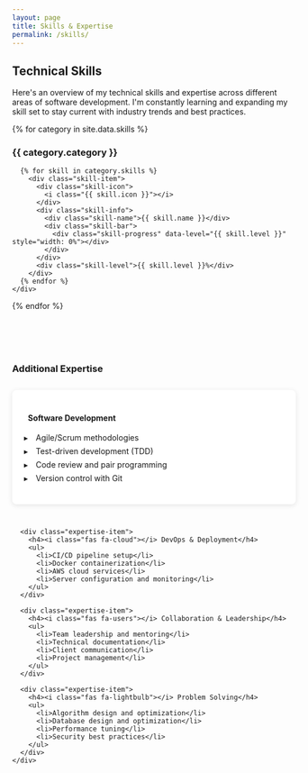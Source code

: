 ```yaml
---
layout: page
title: Skills & Expertise
permalink: /skills/
---
```


<div class="skills-section">
  <h2>Technical Skills</h2>
  <p>Here's an overview of my technical skills and expertise across different areas of software development. I'm constantly learning and expanding my skill set to stay current with industry trends and best practices.</p>

  {% for category in site.data.skills %}
    <div class="skill-category fade-in">
      <h3>{{ category.category }}</h3>

      {% for skill in category.skills %}
        <div class="skill-item">
          <div class="skill-icon">
            <i class="{{ skill.icon }}"></i>
          </div>
          <div class="skill-info">
            <div class="skill-name">{{ skill.name }}</div>
            <div class="skill-bar">
              <div class="skill-progress" data-level="{{ skill.level }}" style="width: 0%"></div>
            </div>
          </div>
          <div class="skill-level">{{ skill.level }}%</div>
        </div>
      {% endfor %}
    </div>
  {% endfor %}

  <div class="additional-skills">
    <h3>Additional Expertise</h3>
    <div class="expertise-grid">
      <div class="expertise-item">
        <h4><i class="fas fa-code"></i> Software Development</h4>
        <ul>
          <li>Agile/Scrum methodologies</li>
          <li>Test-driven development (TDD)</li>
          <li>Code review and pair programming</li>
          <li>Version control with Git</li>
        </ul>
      </div>

      <div class="expertise-item">
        <h4><i class="fas fa-cloud"></i> DevOps & Deployment</h4>
        <ul>
          <li>CI/CD pipeline setup</li>
          <li>Docker containerization</li>
          <li>AWS cloud services</li>
          <li>Server configuration and monitoring</li>
        </ul>
      </div>

      <div class="expertise-item">
        <h4><i class="fas fa-users"></i> Collaboration & Leadership</h4>
        <ul>
          <li>Team leadership and mentoring</li>
          <li>Technical documentation</li>
          <li>Client communication</li>
          <li>Project management</li>
        </ul>
      </div>

      <div class="expertise-item">
        <h4><i class="fas fa-lightbulb"></i> Problem Solving</h4>
        <ul>
          <li>Algorithm design and optimization</li>
          <li>Database design and optimization</li>
          <li>Performance tuning</li>
          <li>Security best practices</li>
        </ul>
      </div>
    </div>
  </div>
</div>

<style>
.additional-skills {
  margin-top: 3em;
  padding-top: 2em;
  border-top: 2px solid var(--light-gray);
}

.expertise-grid {
  display: grid;
  grid-template-columns: repeat(auto-fit, minmax(280px, 1fr));
  gap: 2em;
  margin-top: 2em;
}

.expertise-item {
  background: white;
  padding: 1.5em;
  border-radius: 8px;
  box-shadow: 0 2px 10px rgba(0,0,0,0.1);
  border-left: 4px solid var(--secondary-color);
}

.expertise-item h4 {
  color: var(--primary-color);
  margin-bottom: 1em;
  display: flex;
  align-items: center;
  gap: 0.5em;
}

.expertise-item ul {
  list-style: none;
  padding: 0;
}

.expertise-item li {
  padding: 0.25em 0;
  color: var(--dark-gray);
  position: relative;
  padding-left: 1.5em;
}

.expertise-item li:before {
  content: "▸";
  color: var(--secondary-color);
  position: absolute;
  left: 0;
}

@media (max-width: 768px) {
  .expertise-grid {
    grid-template-columns: 1fr;
    gap: 1.5em;
  }
}
</style>

<script>
document.addEventListener('DOMContentLoaded', function() {
  // Animate skill bars
  const animateSkillBars = () => {
    const skillBars = document.querySelectorAll('.skill-progress');

    skillBars.forEach(bar => {
      const level = bar.getAttribute('data-level');
      setTimeout(() => {
        bar.style.width = level + '%';
      }, Math.random() * 1000);
    });
  };

  // Intersection Observer for fade-in animation
  const observerOptions = {
    threshold: 0.1,
    rootMargin: '0px 0px -50px 0px'
  };

  const observer = new IntersectionObserver(function(entries) {
    entries.forEach(entry => {
      if (entry.isIntersecting) {
        entry.target.classList.add('visible');

        // Animate skill bars when skills section becomes visible
        if (entry.target.classList.contains('skill-category')) {
          animateSkillBars();
        }
      }
    });
  }, observerOptions);

  document.querySelectorAll('.fade-in').forEach(el => {
    observer.observe(el);
  });
});
</script>
